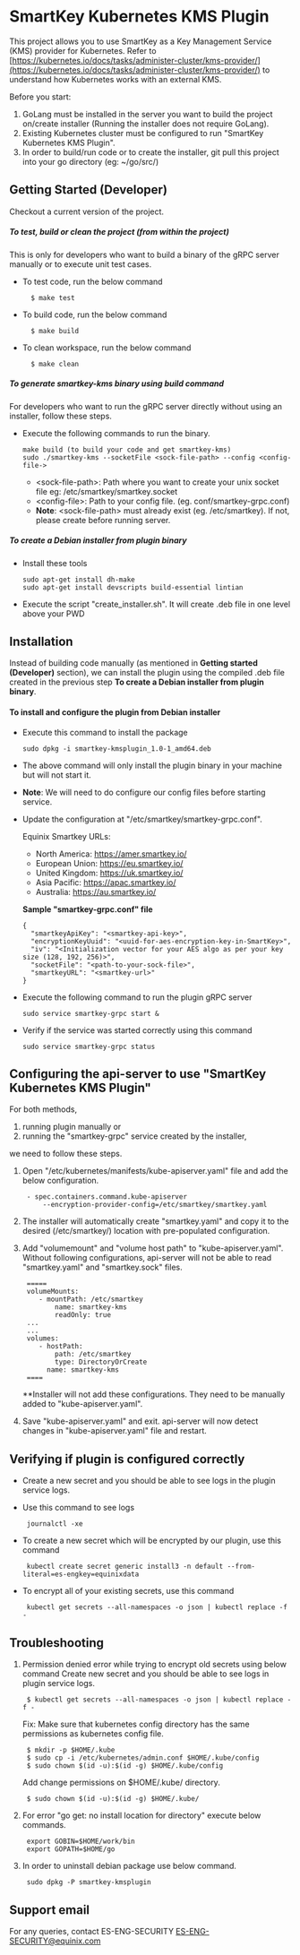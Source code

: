 # SmartKey Kubernetes KMS Plugin

This project allows you to use SmartKey as a Key Management Service (KMS) provider for Kubernetes. Refer to [https://kubernetes.io/docs/tasks/administer-cluster/kms-provider/](https://kubernetes.io/docs/tasks/administer-cluster/kms-provider/) to understand how Kubernetes works with an external KMS.

Before you start:
1. GoLang must be installed in the server you want to build the project on/create installer (Running the installer does not require GoLang).
2. Existing Kubernetes cluster must be configured to run "SmartKey Kubernetes KMS Plugin".
3. In order to build/run code or to create the installer, git pull this project into your go directory (eg: ~/go/src/)



## Getting Started (Developer)
Checkout a current version of the project.

##### To test, build or clean the project (from within the project)
This is only for developers who want to build a binary of the gRPC server manually or to execute unit test cases.
- To test code, run the below command

		$ make test
- To build code, run the below command 

		$ make build
- To clean workspace, run the below command

		$ make clean

##### To generate smartkey-kms binary using build command
For developers who want to run the gRPC server directly without using an installer, follow these steps.
  - Execute the following commands to run the binary.

		make build (to build your code and get smartkey-kms)
		sudo ./smartkey-kms --socketFile <sock-file-path> --config <config-file->
		
       - \<sock-file-path>:  Path where you want to create your unix socket file eg: /etc/smartkey/smartkey.socket
       - \<config-file>: Path to your config file. (eg. conf/smartkey-grpc.conf)
       - **Note**: \<sock-file-path> must already exist (eg. /etc/smartkey). If not, please create before running server.

##### To create a Debian installer from plugin binary
  - Install these tools

		sudo apt-get install dh-make
		sudo apt-get install devscripts build-essential lintian
  - Execute the script "create_installer.sh". It will create .deb file in one level above your PWD

## Installation
Instead of building code manually  (as mentioned in **Getting started (Developer)** section), we can install the plugin using the compiled .deb file created in the previous step **To create a Debian installer from plugin binary**.

#### To install and configure the plugin from Debian installer
  - Execute this command to install the package

		sudo dpkg -i smartkey-kmsplugin_1.0-1_amd64.deb
  - The above command will only install the plugin binary in your machine but will not start it.
  - **Note**: We will need to do configure our config files before starting service.
  - Update the configuration at "/etc/smartkey/smartkey-grpc.conf". 
  
    Equinix Smartkey URLs:
    
    - North America: https://amer.smartkey.io/
    - European Union: https://eu.smartkey.io/
    - United Kingdom: https://uk.smartkey.io/
    - Asia Pacific: https://apac.smartkey.io/
    - Australia: https://au.smartkey.io/
    

	**Sample "smartkey-grpc.conf" file**

		{
	      "smartkeyApiKey": "<smartkey-api-key>",
		  "encryptionKeyUuid": "<uuid-for-aes-encryption-key-in-SmartKey>",
		  "iv": "<Initialization vector for your AES algo as per your key size (128, 192, 256)>",
		  "socketFile": "<path-to-your-sock-file>",
		  "smartkeyURL": "<smartkey-url>"
		}
  - Execute the following command to run the plugin gRPC server 
    
	    sudo service smartkey-grpc start &
  - Verify if the service was started correctly using this command
    
	    sudo service smartkey-grpc status

## Configuring the api-server to use "SmartKey Kubernetes KMS Plugin"
For both methods, 
1) running plugin manually or 
2) running the "smartkey-grpc" service created by the installer, 

we need to follow these steps.

1. Open "/etc/kubernetes/manifests/kube-apiserver.yaml" file and add the below configuration.

	    - spec.containers.command.kube-apiserver
	        --encryption-provider-config=/etc/smartkey/smartkey.yaml

2. The installer will automatically create "smartkey.yaml" and copy it to the desired (/etc/smartkey/) location with pre-populated configuration.

3. Add "volumemount" and "volume host path" to "kube-apiserver.yaml". 
Without following configurations, api-server will not be able to read "smartkey.yaml" and "smartkey.sock" files.


	    =====
	    volumeMounts:
	       - mountPath: /etc/smartkey
	           name: smartkey-kms
	           readOnly: true
	    ...
	    ...
	    volumes:
	       - hostPath:
	           path: /etc/smartkey
	           type: DirectoryOrCreate
	         name: smartkey-kms
	    ====
    
	**Installer will not add these configurations. They need to be manually added to "kube-apiserver.yaml".

4. Save "kube-apiserver.yaml" and exit. api-server will now detect changes in "kube-apiserver.yaml" file and restart.
    
## Verifying if plugin is configured correctly
 - Create a new secret and you should be able to see logs in the plugin service logs. 
 - Use this command to see logs
		
		journalctl -xe
 - To create a new secret which will be encrypted by our plugin, use this command
        
        kubectl create secret generic install3 -n default --from-literal=es-engkey=equinixdata
 - To encrypt all of your existing secrets, use this command
	        
        kubectl get secrets --all-namespaces -o json | kubectl replace -f -
    
## Troubleshooting
1. Permission denied error while trying to encrypt old secrets using below command
        Create new secret and you should be able to see logs in plugin service logs. 
        
		$ kubectl get secrets --all-namespaces -o json | kubectl replace -f -
        
	Fix: Make sure that kubernetes config directory has the same permissions as kubernetes config file.

		$ mkdir -p $HOME/.kube
		$ sudo cp -i /etc/kubernetes/admin.conf $HOME/.kube/config
		$ sudo chown $(id -u):$(id -g) $HOME/.kube/config 
        
	Add change permissions on $HOME/.kube/ directory.

		$ sudo chown $(id -u):$(id -g) $HOME/.kube/
2. For error "go get: no install location for directory" execute below commands.

        export GOBIN=$HOME/work/bin
        export GOPATH=$HOME/go
3. In order to uninstall debian package use below command.

        sudo dpkg -P smartkey-kmsplugin

## Support email
For any queries, contact ES-ENG-SECURITY <ES-ENG-SECURITY@equinix.com>